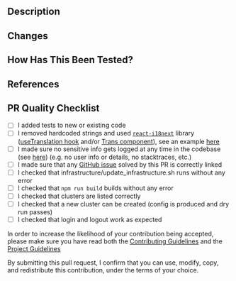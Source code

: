 <!-- If the PR is tagged for release changelog inclusion, remember to provide a meaningful title, since it will be used as a changelog entry -->
## Description

<!-- Summary of what this PR introduces and possibly why -->

## Changes

<!-- List of relevant changes introduced -->

## How Has This Been Tested?

<!-- The tests you ran to verify your changes -->

## References

<!-- Any link to resources, issues, other PRs that are relevant to this PR -->

## PR Quality Checklist

- [ ] I added tests to new or existing code
- [ ] I removed hardcoded strings and used [`react-i18next`](https://react.i18next.com/) library ([useTranslation hook](https://react.i18next.com/latest/usetranslation-hook) and/or [Trans component](https://react.i18next.com/latest/trans-component)), see an example [here](https://github.com/aws/aws-parallelcluster-ui/commit/a6f1e2aa46b245b5bf7500a04b83195477a5cfa5)
- [ ] I made sure no sensitive info gets logged at any time in the codebase (see [here](https://cheatsheetseries.owasp.org/cheatsheets/Logging_Cheat_Sheet.html)) (e.g. no user info or details, no stacktraces, etc.)
- [ ] I made sure that any [GitHub issue](https://github.com/aws/aws-parallelcluster-ui/issues) solved by this PR is correctly linked
- [ ] I checked that infrastructure/update_infrastructure.sh runs without any error
- [ ] I checked that `npm run build` builds without any error
- [ ] I checked that clusters are listed correctly
- [ ] I checked that a new cluster can be created (config is produced and dry run passes)
- [ ] I checked that login and logout work as expected

In order to increase the likelihood of your contribution being accepted, please make sure you have read both the [Contributing Guidelines](../CONTRIBUTING.md) and the [Project Guidelines](../PROJECT_GUIDELINES.md)

By submitting this pull request, I confirm that you can use, modify, copy, and redistribute this contribution, under the terms of your choice.
